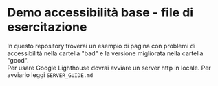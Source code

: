 # Demo accessibilità base - file di esercitazione  
In questo repository troverai un esempio di pagina con problemi di accessibilità nella cartella "bad" e la versione migliorata nella cartella "good".  
Per usare Google Lighthouse dovrai avviare un server http in locale. Per avviarlo leggi `SERVER_GUIDE.md`
